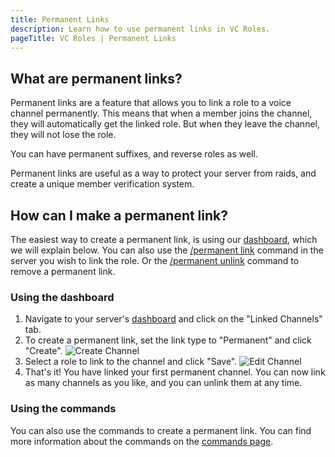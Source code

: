 ```yaml
---
title: Permanent Links
description: Learn how to use permanent links in VC Roles.
pageTitle: VC Roles | Permanent Links
---
```


## What are permanent links?

Permanent links are a feature that allows you to link a role to a voice channel permanently. This means that when a member joins the channel, they will automatically get the linked role. But when they leave the channel, they will not lose the role.

You can have permanent suffixes, and reverse roles as well.

Permanent links are useful as a way to protect your server from raids, and create a unique member verification system.

## How can I make a permanent link?

The easiest way to create a permanent link, is using our [dashboard](/dashboard), which we will explain below. You can also use the [/permanent link](/docs/commands/permanent-links#permanent-link) command in the server you wish to link the role. Or the [/permanent unlink](/docs/commands/permanent-links#permanent-unlink) command to remove a permanent link.

### Using the dashboard

1. Navigate to your server's [dashboard](/dashboard) and click on the "Linked Channels" tab.
2. To create a permanent link, set the link type to "Permanent" and click "Create".
   ![Create Channel](/assets/dashboard-link-create-permanent.png)
3. Select a role to link to the channel and click "Save".
   ![Edit Channel](/assets/dashboard-link-edit.png)
4. That's it! You have linked your first permanent channel. You can now link as many channels as you like, and you can unlink them at any time.

### Using the commands

You can also use the commands to create a permanent link. You can find more information about the commands on the [commands page](/docs/commands/permanent-links).
